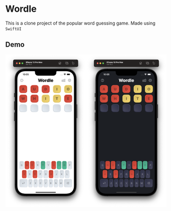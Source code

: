 # Wordle



This is a clone project of the popular word guessing game. Made using `SwiftUI`



## Demo

![Demo](./Images/demo.png)